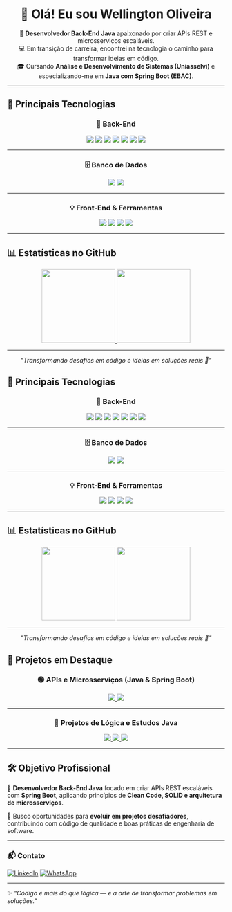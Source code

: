 <h1 align="center">👋 Olá! Eu sou <strong>Wellington Oliveira</strong></h1>

<p align="center">
  🎯 <strong>Desenvolvedor Back-End Java</strong> apaixonado por criar APIs REST e microsserviços escaláveis.<br>
  💻 Em transição de carreira, encontrei na tecnologia o caminho para transformar ideias em código.<br>
  🎓 Cursando <strong>Análise e Desenvolvimento de Sistemas (Uniasselvi)</strong> e especializando-me em <strong>Java com Spring Boot (EBAC)</strong>.
</p>

---

## 🚀 Principais Tecnologias

<div align="center">

### 🧩 Back-End
<img src="https://img.shields.io/badge/Java-ED8B00?style=for-the-badge&logo=openjdk&logoColor=white"/>
<img src="https://img.shields.io/badge/Spring_Boot-6DB33F?style=for-the-badge&logo=springboot&logoColor=white"/>
<img src="https://img.shields.io/badge/JUnit_5-25A162?style=for-the-badge&logo=java&logoColor=white"/>
<img src="https://img.shields.io/badge/Microservices-000000?style=for-the-badge&logoColor=white"/>
<img src="https://img.shields.io/badge/RabbitMQ-FF6600?style=for-the-badge&logo=rabbitmq&logoColor=white"/>
<img src="https://img.shields.io/badge/Docker-2496ED?style=for-the-badge&logo=docker&logoColor=white"/>
<img src="https://img.shields.io/badge/CI/CD-000000?style=for-the-badge&logo=githubactions&logoColor=white"/>

---

### 🗄️ Banco de Dados
<img src="https://img.shields.io/badge/MongoDB-47A248?style=for-the-badge&logo=mongodb&logoColor=white"/>
<img src="https://img.shields.io/badge/PostgreSQL-316192?style=for-the-badge&logo=postgresql&logoColor=white"/>

---

### 💡 Front-End & Ferramentas
<img src="https://img.shields.io/badge/HTML5-E34F26?style=for-the-badge&logo=html5&logoColor=white"/>
<img src="https://img.shields.io/badge/CSS3-1572B6?style=for-the-badge&logo=css3&logoColor=white"/>
<img src="https://img.shields.io/badge/JavaScript-F7DF1E?style=for-the-badge&logo=javascript&logoColor=black"/>
<img src="https://img.shields.io/badge/Node.js-339933?style=for-the-badge&logo=node.js&logoColor=white"/>

</div>

---

## 📊 Estatísticas no GitHub

<div align="center">
  <a href="https://github.com/wellingtonadonai">
    <img height="170em" src="https://github-readme-stats.vercel.app/api?username=wellingtonadonai&show_icons=true&theme=radical&include_all_commits=true&count_private=true&border_radius=10&border_color=4CAF50"/>
  </a>
  <a href="https://github.com/wellingtonadonai">
    <img height="170em" src="https://github-readme-stats.vercel.app/api/top-langs/?username=wellingtonadonai&layout=compact&langs_count=8&theme=radical&border_radius=10&border_color=4CAF50"/>
  </a>
</div>

---

<p align="center">
  <em>"Transformando desafios em código e ideias em soluções reais 🚀"</em>
</p>

## 🚀 Principais Tecnologias

<div align="center">

### 🧩 Back-End
<img src="https://img.shields.io/badge/Java-ED8B00?style=for-the-badge&logo=openjdk&logoColor=white"/>
<img src="https://img.shields.io/badge/Spring_Boot-6DB33F?style=for-the-badge&logo=springboot&logoColor=white"/>
<img src="https://img.shields.io/badge/JUnit_5-25A162?style=for-the-badge&logo=java&logoColor=white"/>
<img src="https://img.shields.io/badge/Microservices-000000?style=for-the-badge&logoColor=white"/>
<img src="https://img.shields.io/badge/RabbitMQ-FF6600?style=for-the-badge&logo=rabbitmq&logoColor=white"/>
<img src="https://img.shields.io/badge/Docker-2496ED?style=for-the-badge&logo=docker&logoColor=white"/>
<img src="https://img.shields.io/badge/CI/CD-000000?style=for-the-badge&logo=githubactions&logoColor=white"/>

---

### 🗄️ Banco de Dados
<img src="https://img.shields.io/badge/MongoDB-47A248?style=for-the-badge&logo=mongodb&logoColor=white"/>
<img src="https://img.shields.io/badge/PostgreSQL-316192?style=for-the-badge&logo=postgresql&logoColor=white"/>

---

### 💡 Front-End & Ferramentas
<img src="https://img.shields.io/badge/HTML5-E34F26?style=for-the-badge&logo=html5&logoColor=white"/>
<img src="https://img.shields.io/badge/CSS3-1572B6?style=for-the-badge&logo=css3&logoColor=white"/>
<img src="https://img.shields.io/badge/JavaScript-F7DF1E?style=for-the-badge&logo=javascript&logoColor=black"/>
<img src="https://img.shields.io/badge/Node.js-339933?style=for-the-badge&logo=node.js&logoColor=white"/>

</div>

---

## 📊 Estatísticas no GitHub

<div align="center">
  <a href="https://github.com/wellingtonadonai">
    <img height="170em" src="https://github-readme-stats.vercel.app/api?username=wellingtonadonai&show_icons=true&theme=radical&include_all_commits=true&count_private=true&border_radius=10&border_color=4CAF50"/>
  </a>
  <a href="https://github.com/wellingtonadonai">
    <img height="170em" src="https://github-readme-stats.vercel.app/api/top-langs/?username=wellingtonadonai&layout=compact&langs_count=8&theme=radical&border_radius=10&border_color=4CAF50"/>
  </a>
</div>

---

<p align="center">
  <em>"Transformando desafios em código e ideias em soluções reais 🚀"</em>
</p>


## 🧪 Projetos em Destaque

<div align="center">

### 🟢 APIs e Microsserviços (Java & Spring Boot)

<a href="https://github.com/wellingtonadonai/usuario">
  <img src="https://github-readme-stats.vercel.app/api/pin/?username=wellingtonadonai&repo=usuario&theme=radical&border_color=4CAF50&border_radius=10" />
</a>
<a href="https://github.com/wellingtonadonai/dscatalogSpring">
  <img src="https://github-readme-stats.vercel.app/api/pin/?username=wellingtonadonai&repo=dscatalogSpring&theme=radical&border_color=4CAF50&border_radius=10" />
</a>

---

### 🧩 Projetos de Lógica e Estudos Java

<a href="https://github.com/wellingtonadonai/SimulacaodeContaBancaria-Java">
  <img src="https://github-readme-stats.vercel.app/api/pin/?username=wellingtonadonai&repo=SimulacaodeContaBancaria-Java&theme=tokyonight&border_color=00BFFF&border_radius=10" />
</a>
<a href="https://github.com/wellingtonadonai/SistemadeValidacao-ProcessoSeletivo">
  <img src="https://github-readme-stats.vercel.app/api/pin/?username=wellingtonadonai&repo=SistemadeValidacao-ProcessoSeletivo&theme=tokyonight&border_color=00BFFF&border_radius=10" />
</a>
<a href="https://github.com/wellingtonadonai/Jogo-Ping-Pong">
  <img src="https://github-readme-stats.vercel.app/api/pin/?username=wellingtonadonai&repo=Jogo-Ping-Pong&theme=tokyonight&border_color=00BFFF&border_radius=10" />
</a>

</div>

---

## 🛠️ Objetivo Profissional

🎯 **Desenvolvedor Back-End Java** focado em criar APIs REST escaláveis com **Spring Boot**, aplicando princípios de **Clean Code, SOLID e arquitetura de microsserviços**.

🚀 Busco oportunidades para **evoluir em projetos desafiadores**, contribuindo com código de qualidade e boas práticas de engenharia de software.

---


### 📬 Contato

[![LinkedIn](https://img.shields.io/badge/LinkedIn-0077B5?style=for-the-badge\&logo=linkedin\&logoColor=white)](https://www.linkedin.com/in/wellingtonoliveira-dev/)
[![WhatsApp](https://img.shields.io/badge/Whatsapp-25D366?style=for-the-badge\&logo=whatsapp\&logoColor=white)](https://wa.me/5517992845056)

---

✨ *"Código é mais do que lógica — é a arte de transformar problemas em soluções."*
